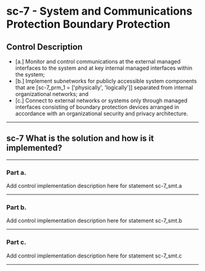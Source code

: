# sc-7 - System and Communications Protection Boundary Protection

## Control Description

- \[a.\] Monitor and control communications at the external managed interfaces to the system and at key internal managed interfaces within the system;
- \[b.\] Implement subnetworks for publicly accessible system components that are \[sc-7_prm_1 = \['physically', 'logically'\]\] separated from internal organizational networks; and
- \[c.\] Connect to external networks or systems only through managed interfaces consisting of boundary protection devices arranged in accordance with an organizational security and privacy architecture.

______________________________________________________________________

## sc-7 What is the solution and how is it implemented?

______________________________________________________________________

### Part a.

Add control implementation description here for statement sc-7_smt.a

______________________________________________________________________

### Part b.

Add control implementation description here for statement sc-7_smt.b

______________________________________________________________________

### Part c.

Add control implementation description here for statement sc-7_smt.c

______________________________________________________________________

